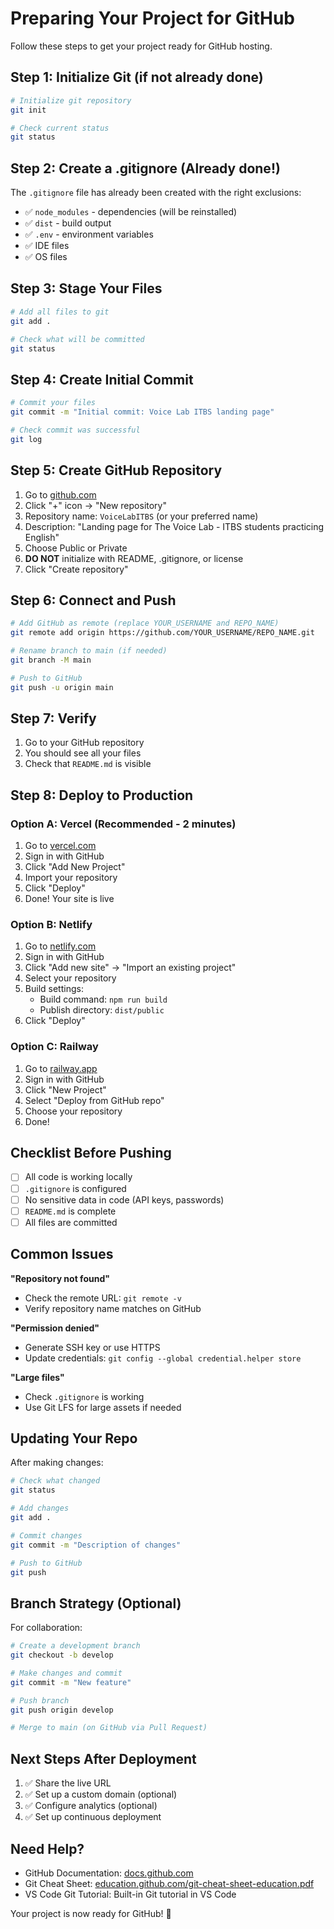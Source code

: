 # Preparing Your Project for GitHub

Follow these steps to get your project ready for GitHub hosting.

## Step 1: Initialize Git (if not already done)

```bash
# Initialize git repository
git init

# Check current status
git status
```

## Step 2: Create a .gitignore (Already done!)

The `.gitignore` file has already been created with the right exclusions:
- ✅ `node_modules` - dependencies (will be reinstalled)
- ✅ `dist` - build output
- ✅ `.env` - environment variables
- ✅ IDE files
- ✅ OS files

## Step 3: Stage Your Files

```bash
# Add all files to git
git add .

# Check what will be committed
git status
```

## Step 4: Create Initial Commit

```bash
# Commit your files
git commit -m "Initial commit: Voice Lab ITBS landing page"

# Check commit was successful
git log
```

## Step 5: Create GitHub Repository

1. Go to [github.com](https://github.com)
2. Click "+" icon → "New repository"
3. Repository name: `VoiceLabITBS` (or your preferred name)
4. Description: "Landing page for The Voice Lab - ITBS students practicing English"
5. Choose Public or Private
6. **DO NOT** initialize with README, .gitignore, or license
7. Click "Create repository"

## Step 6: Connect and Push

```bash
# Add GitHub as remote (replace YOUR_USERNAME and REPO_NAME)
git remote add origin https://github.com/YOUR_USERNAME/REPO_NAME.git

# Rename branch to main (if needed)
git branch -M main

# Push to GitHub
git push -u origin main
```

## Step 7: Verify

1. Go to your GitHub repository
2. You should see all your files
3. Check that `README.md` is visible

## Step 8: Deploy to Production

### Option A: Vercel (Recommended - 2 minutes)

1. Go to [vercel.com](https://vercel.com)
2. Sign in with GitHub
3. Click "Add New Project"
4. Import your repository
5. Click "Deploy"
6. Done! Your site is live

### Option B: Netlify

1. Go to [netlify.com](https://netlify.com)
2. Sign in with GitHub
3. Click "Add new site" → "Import an existing project"
4. Select your repository
5. Build settings:
   - Build command: `npm run build`
   - Publish directory: `dist/public`
6. Click "Deploy"

### Option C: Railway

1. Go to [railway.app](https://railway.app)
2. Sign in with GitHub
3. Click "New Project"
4. Select "Deploy from GitHub repo"
5. Choose your repository
6. Done!

## Checklist Before Pushing

- [ ] All code is working locally
- [ ] `.gitignore` is configured
- [ ] No sensitive data in code (API keys, passwords)
- [ ] `README.md` is complete
- [ ] All files are committed

## Common Issues

**"Repository not found"**
- Check the remote URL: `git remote -v`
- Verify repository name matches on GitHub

**"Permission denied"**
- Generate SSH key or use HTTPS
- Update credentials: `git config --global credential.helper store`

**"Large files"**
- Check `.gitignore` is working
- Use Git LFS for large assets if needed

## Updating Your Repo

After making changes:

```bash
# Check what changed
git status

# Add changes
git add .

# Commit changes
git commit -m "Description of changes"

# Push to GitHub
git push
```

## Branch Strategy (Optional)

For collaboration:

```bash
# Create a development branch
git checkout -b develop

# Make changes and commit
git commit -m "New feature"

# Push branch
git push origin develop

# Merge to main (on GitHub via Pull Request)
```

## Next Steps After Deployment

1. ✅ Share the live URL
2. ✅ Set up a custom domain (optional)
3. ✅ Configure analytics (optional)
4. ✅ Set up continuous deployment

## Need Help?

- GitHub Documentation: [docs.github.com](https://docs.github.com)
- Git Cheat Sheet: [education.github.com/git-cheat-sheet-education.pdf](https://education.github.com/git-cheat-sheet-education.pdf)
- VS Code Git Tutorial: Built-in Git tutorial in VS Code

Your project is now ready for GitHub! 🚀
